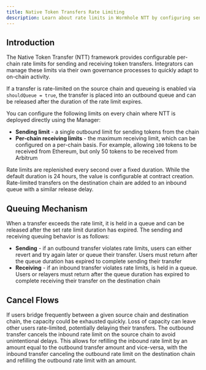 ```yaml
---
title: Native Token Transfers Rate Limiting
description: Learn about rate limits in Wormhole NTT by configuring send/receive limits, queuing, and canceling flows to manage multichain token transfers efficiently.
---
```


## Introduction

The Native Token Transfer (NTT) framework provides configurable per-chain rate limits for sending and receiving token transfers. Integrators can manage these limits via their own governance processes to quickly adapt to on-chain activity.

If a transfer is rate-limited on the source chain and queueing is enabled via `shouldQueue = true`, the transfer is placed into an outbound queue and can be released after the duration of the rate limit expires.

You can configure the following limits on every chain where NTT is deployed directly using the Manager:

- **Sending limit** - a single outbound limit for sending tokens from the chain
- **Per-chain receiving limits** - the maximum receiving limit, which can be configured on a per-chain basis. For example, allowing `100` tokens to be received from Ethereum, but only 50 tokens to be received from Arbitrum

Rate limits are replenished every second over a fixed duration. While the default duration is 24 hours, the value is configurable at contract creation. Rate-limited transfers on the destination chain are added to an inbound queue with a similar release delay.

## Queuing Mechanism

When a transfer exceeds the rate limit, it is held in a queue and can be released after the set rate limit duration has expired. The sending and receiving queuing behavior is as follows:

- **Sending** - if an outbound transfer violates rate limits, users can either revert and try again later or queue their transfer. Users must return after the queue duration has expired to complete sending their transfer
- **Receiving** - if an inbound transfer violates rate limits, is held in a queue. Users or relayers must return after the queue duration has expired to complete receiving their transfer on the destination chain
    
## Cancel Flows

If users bridge frequently between a given source chain and destination chain, the capacity could be exhausted quickly. Loss of capacity can leave other users rate-limited, potentially delaying their transfers.  The outbound transfer cancels the inbound rate limit on the source chain to avoid unintentional delays. This allows for refilling the inbound rate limit by an amount equal to the outbound transfer amount and vice-versa, with the inbound transfer canceling the outbound rate limit on the destination chain and refilling the outbound rate limit with an amount.